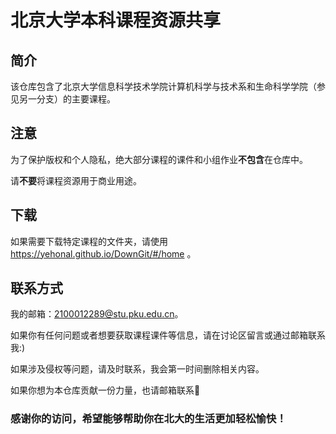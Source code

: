 # 北京大学本科课程资源共享
## 简介
该仓库包含了北京大学信息科学技术学院计算机科学与技术系和生命科学学院（参见另一分支）的主要课程。
## 注意
为了保护版权和个人隐私，绝大部分课程的课件和小组作业**不包含**在仓库中。  

请**不要**将课程资源用于商业用途。
## 下载
如果需要下载特定课程的文件夹，请使用 https://yehonal.github.io/DownGit/#/home 。
## 联系方式

我的邮箱：2100012289@stu.pku.edu.cn。

如果你有任何问题或者想要获取课程课件等信息，请在讨论区留言或通过邮箱联系我:)  

如果涉及侵权等问题，请及时联系，我会第一时间删除相关内容。

如果你想为本仓库贡献一份力量，也请邮箱联系🥳

### 感谢你的访问，希望能够帮助你在北大的生活更加轻松愉快！
